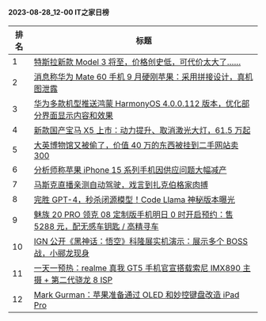 #### 2023-08-28_12-00  IT之家日榜

| 排名 | 标题|
| --- | ---|
| 1 | [特斯拉新款 Model 3 将至，价格创史低，可代价太大了……](https://www.ithome.com/0/715/129.htm) |
| 2 | [消息称华为 Mate 60 手机 9 月硬刚苹果：采用拼接设计，真机图泄露](https://www.ithome.com/0/715/179.htm) |
| 3 | [华为多款机型推送鸿蒙 HarmonyOS 4.0.0.112 版本，优化部分界面显示内容和效果](https://www.ithome.com/0/715/095.htm) |
| 4 | [新款国产宝马 X5 上市：动力提升、取消激光大灯，61.5 万起](https://www.ithome.com/0/715/085.htm) |
| 5 | [大英博物馆又被偷了，价值 40 万的东西被挂到二手网站卖 300](https://www.ithome.com/0/715/124.htm) |
| 6 | [分析师称苹果 iPhone 15 系列手机因供应问题大幅减产](https://www.ithome.com/0/715/147.htm) |
| 7 | [马斯克直播亲测自动驾驶，戏言到扎克伯格家肉搏](https://www.ithome.com/0/715/163.htm) |
| 8 | [完胜 GPT-4，秒杀闭源模型！Code Llama 神秘版本曝光](https://www.ithome.com/0/715/100.htm) |
| 9 | [魅族 20 PRO 领克 08 定制版手机明日 0 时开启预约：售 5288 元，配无感车钥匙 / 高精寻车](https://www.ithome.com/0/715/084.htm) |
| 10 | [IGN 公开《黑神话：悟空》科隆展实机演示：展示多个 BOSS 战，小郦龙现身](https://www.ithome.com/0/715/086.htm) |
| 11 | [一天一预热：realme 真我 GT5 手机官宣搭载索尼 IMX890 主摄 + 第二代骁龙 8 ISP](https://www.ithome.com/0/715/080.htm) |
| 12 | [Mark Gurman：苹果准备通过 OLED 和妙控键盘改造 iPad Pro](https://www.ithome.com/0/715/152.htm) |
